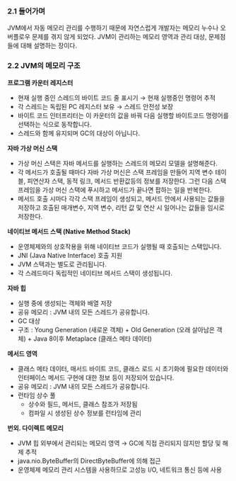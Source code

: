 ### 2.1 들어가며

JVM에서 자동 메모리 관리를 수행하기 때문에 자연스럽게 개발자는 메모리 누수나 오버플로우 문제를 겪지 않게 되었다. JVM이 관리하는 메모리 영역과 관리 대상, 문제점들에 대해 설명하는 장이다.

### 2.2 JVM의 메모리 구조

**프로그램 카운터 레지스터**

- 현재 실행 중인 스레드의 바이트 코드 줄 표시기 → 현재 실행중인 명령어 추적
- 각 스레드는 독립된 PC 레지스터 보유 → 스레드 안전성 보장
- 바이트 코드 인터프리터는 이 카운터의 값을 바꿔 다음 실행할 바이트코드 명령어를 선택하는 식으로 동작합니다.
- 스레드와 함께 유지되며 GC의 대상이 아닙니다.

**자바 가상 머신 스택**

- 가상 머신 스택은 자바 메서드를 실행하는 스레드의 메모리 모델을 설명해준다.
- 각 메서드가 호출될 때마다 자바 가상 머신은 스택 프레임을 만들어 지역 변수 테이블, 피연산자 스택, 동적 링크, 메서드 반환값등의 정보를 저장한다. 그런 다음 스택 프레임을 가상 머신 스택에 푸시하고 메서드가 끝나면 팝하는 일을 반복한다.
- 메서드 호출 시마다 각각 스택 프레임이 생성되고, 메서드 안에서 사용되는 값들을 저장하고 호출된 매개변수, 지역 변수, 리턴 값 및 연산 시 일어나는 값들을 임시로 저장한다.

**네이티브 메서드 스택 (Native Method Stack)**

- 운영체제와의 상호작용을 위해 네이티브 코드가 실행될 때 호출되는 스택입니다.
- JNI (Java Native Interface) 호출 지원
- JVM 스택과는 별도로 관리됩니다.
- 각 스레드마다 독립적인 네이티브 메서드 스택이 생성됩니다.

**자바 힙**

- 실행 중에 생성되는 객체와 배열 저장
- 공유 메모리 : JVM 내의 모든 스레드가 공유합니다.
- GC 대상
- 구조 : Young Generation (새로운 객체) + Old Generation (오래 살아남은 객체) + Java 8이후 Metaplace (클래스 메타 데이터)

**메서드 영역**

- 클래스 메타 데이터, 매서드 바이트 코드, 클래스 로드 시 초기화에 필요한 데이터와 인터페이스 메서드 구현에 대한 정보 등이 저장되어 있습니다.
- 공유 메모리 : JVM 내의 모든 스레드가 공유합니다.
- 런타임 상수 풀
    - 상수와 필드, 메서드, 클래스 참조가 저장됨
    - 컴파일 시 생성된 상수 정보를 런타임에 관리

**번외. 다이렉트 메모리**

- JVM 힙 외부에서 관리되는 메모리 영역 → GC에 직접 관리되지 않지만 할당 및 해제 추적
- java.nio.ByteBuffer의 DirectByteBuffer에 의해 접근
- 운영체제 메모리 관리 시스템을 사용하므로 고성능 I/O, 네트워크 통신 등에 사용